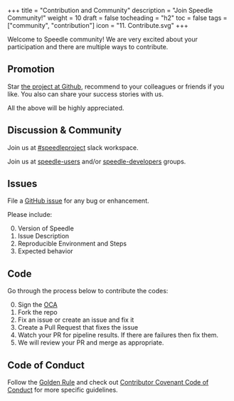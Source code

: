 +++
title = "Contribution and Community"
description = "Join Speedle Community!"
weight = 10
draft = false
tocheading = "h2"
toc = false
tags = ["community", "contribution"]
icon = "11. Contribute.svg"
+++

Welcome to Speedle community! We are very excited about your participation and there are multiple ways to contribute.

## Promotion

Star [the project at Github](https://github.com/teramoby/speedle-plus), recommend to your colleagues or friends if you like. You also can share your success stories with us.

All the above will be highly appreciated.

## Discussion & Community

Join us at [#speedleproject](https://join.slack.com/t/speedleproject/shared_invite/enQtNTUzODM3NDY0ODE2LTg0ODc0NzQ1MjVmM2NiODVmMThkMmVjNmMyODA0ZWJjZjQ3NDc2MjdlMzliN2U4MDRkZjhlYzYzMDEyZTgxMGQ) slack workspace.

Join us at [speedle-users](https://groups.google.com/forum/#!forum/speedle-users) and/or [speedle-developers](https://groups.google.com/forum/#!forum/speedle-developers) groups.


## Issues

File a [GitHub issue](https://github.com/teramoby/speedle-plus/issues) for any bug or enhancement.

Please include:

0. Version of Speedle
1. Issue Description
1. Reproducible Environment and Steps
1. Expected behavior

## Code

Go through the process below to contribute the codes:

0. Sign the [OCA](https://www.oracle.com/technetwork/community/oca-486395.html)
1. Fork the repo
1. Fix an issue or create an issue and fix it
1. Create a Pull Request that fixes the issue
1. Watch your PR for pipeline results. If there are failures then fix them.
1. We will review your PR and merge as appropriate.

## Code of Conduct

Follow the [Golden Rule](https://en.wikipedia.org/wiki/Golden_Rule) and check out [Contributor Covenant Code of Conduct](https://www.contributor-covenant.org/version/1/4/code-of-conduct.html) for more specific guidelines.
